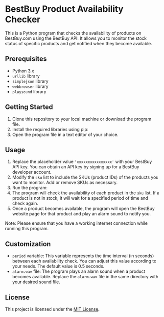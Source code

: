 # BestBuy Product Availability Checker

This is a Python program that checks the availability of products on BestBuy.com using the BestBuy API. It allows you to monitor the stock status of specific products and get notified when they become available.

## Prerequisites

- Python 3.x
- `urllib` library
- `simplejson` library
- `webbrowser` library
- `playsound` library

## Getting Started

1. Clone this repository to your local machine or download the program file.
2. Install the required libraries using pip:
3. Open the program file in a text editor of your choice.

## Usage

1. Replace the placeholder value `'xxxxxxxxxxxxxxxx'` with your BestBuy API key. You can obtain an API key by signing up for a BestBuy developer account.
2. Modify the `sku` list to include the SKUs (product IDs) of the products you want to monitor. Add or remove SKUs as necessary.
3. Run the program:
4. The program will check the availability of each product in the `sku` list. If a product is not in stock, it will wait for a specified period of time and check again.
5. Once a product becomes available, the program will open the BestBuy website page for that product and play an alarm sound to notify you.

Note: Please ensure that you have a working internet connection while running this program.

## Customization

- `period` variable: This variable represents the time interval (in seconds) between each availability check. You can adjust this value according to your needs. The default value is 0.5 seconds.
- `alarm.wav` file: The program plays an alarm sound when a product becomes available. Replace the `alarm.wav` file in the same directory with your desired sound file.

## License

This project is licensed under the [MIT License](https://github.com/git/git-scm.com/blob/main/MIT-LICENSE.txt).
